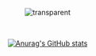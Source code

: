 
<div align=center>

![transparent](https://capsule-render.vercel.app/api?type=transparent&fontColor=703ee5&text=Lee%20Jeong-Dong&height=150&fontSize=60&desc=iOS%20Developer&descAlignY=85&descAlign=68)

<br>



[![Anurag's GitHub stats](https://github-readme-stats.vercel.app/api?username=ljdongz&show_icons=true&theme=solarized-light)](https://github.com/anuraghazra/github-readme-stats)

</div>

<!--
**ljdongz/ljdongz** is a ✨ _special_ ✨ repository because its `README.md` (this file) appears on your GitHub profile.

Here are some ideas to get you started:

- 🔭 I’m currently working on ...
- 🌱 I’m currently learning ...
- 👯 I’m looking to collaborate on ...
- 🤔 I’m looking for help with ...
- 💬 Ask me about ...
- 📫 How to reach me: ...
- 😄 Pronouns: ...
- ⚡ Fun fact: ...
-->
